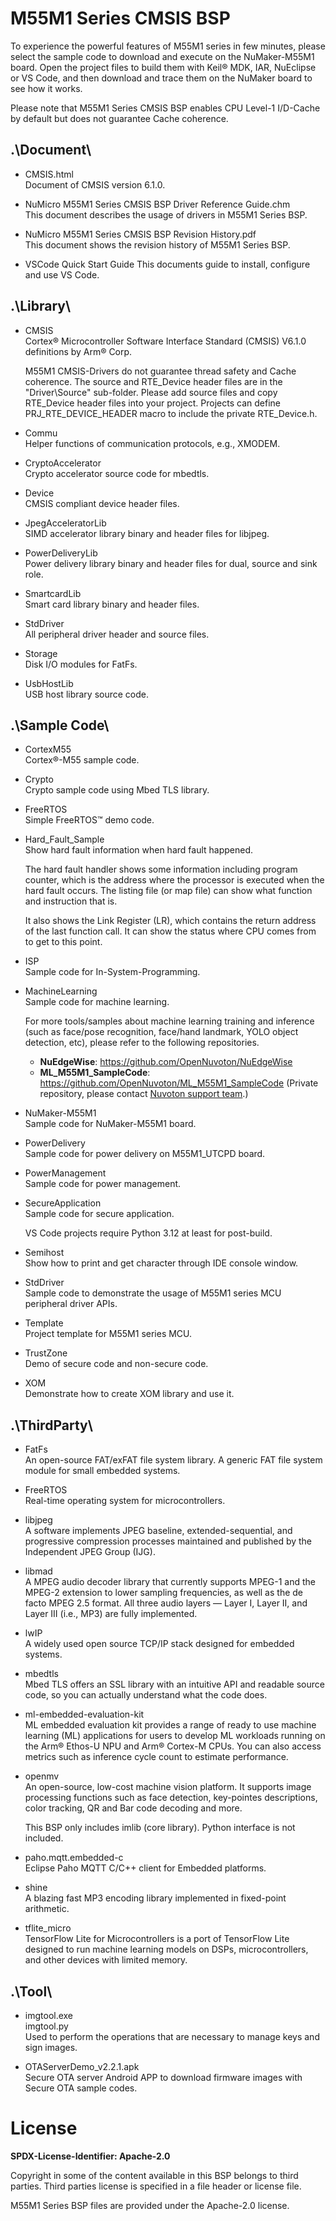 # M55M1 Series CMSIS BSP

To experience the powerful features of M55M1 series in few minutes, please select the sample code to download and execute on the NuMaker-M55M1 board. Open the project files to build them with Keil® MDK, IAR, NuEclipse or VS Code, and then download and trace them on the NuMaker board to see how it works.

Please note that M55M1 Series CMSIS BSP enables CPU Level-1 I/D-Cache by default but does not guarantee Cache coherence.


## .\Document\

- CMSIS.html<br>
	Document of CMSIS version 6.1.0.

- NuMicro M55M1 Series CMSIS BSP Driver Reference Guide.chm<br>
	This document describes the usage of drivers in M55M1 Series BSP.

- NuMicro M55M1 Series CMSIS BSP Revision History.pdf<br>
	This document shows the revision history of M55M1 Series BSP.

- VSCode Quick Start Guide
	This documents guide to install, configure and use VS Code.


## .\Library\

- CMSIS<br>
	Cortex® Microcontroller Software Interface Standard (CMSIS) V6.1.0 definitions by Arm® Corp.<p>
	M55M1 CMSIS-Drivers do not guarantee thread safety and Cache coherence. The source and RTE_Device header files are in the "Driver\Source" sub-folder. Please add source files and copy RTE_Device header files into your project. Projects can define PRJ_RTE_DEVICE_HEADER macro to include the private RTE_Device.h.

- Commu<br>
	Helper functions of communication protocols, e.g., XMODEM.

- CryptoAccelerator<br>
	Crypto accelerator source code for mbedtls.

- Device<br>
	CMSIS compliant device header files.

- JpegAcceleratorLib<br>
	SIMD accelerator library binary and header files for libjpeg.

- PowerDeliveryLib<br>
	Power delivery library binary and header files for dual, source and sink role.

- SmartcardLib<br>
	Smart card library binary and header files.

- StdDriver<br>
	All peripheral driver header and source files.

- Storage<br>
	Disk I/O modules for FatFs.

- UsbHostLib<br>
	USB host library source code.


## .\Sample Code\

- CortexM55<br>
	Cortex®-M55 sample code.

- Crypto<br>
	Crypto sample code using Mbed TLS library.

- FreeRTOS<br>
	Simple FreeRTOS™ demo code.
	
- Hard\_Fault\_Sample<br>
	Show hard fault information when hard fault happened.<p>
	The hard fault handler shows some information including program counter, which is the address where the processor is executed when the hard fault occurs. The listing file (or map file) can show what function and instruction that is.<p>
	It also shows the Link Register (LR), which contains the return address of the last function call. It can show the status where CPU comes from to get to this point.

- ISP<br>
	Sample code for In-System-Programming.

- MachineLearning<br>
	Sample code for machine learning.<p>
	For more tools/samples about machine learning training and inference (such as face/pose recognition, face/hand landmark, YOLO object detection, etc), please refer to the following repositories.
	- **NuEdgeWise**: https://github.com/OpenNuvoton/NuEdgeWise
	- **ML_M55M1_SampleCode**: https://github.com/OpenNuvoton/ML_M55M1_SampleCode (Private repository, please contact [Nuvoton support team](https://www.nuvoton.com/ai/contact-us/).)

- NuMaker-M55M1<br>
	Sample code for NuMaker-M55M1 board.

- PowerDelivery<br>
	Sample code for power delivery on M55M1_UTCPD board.

- PowerManagement<br>
	Sample code for power management.

- SecureApplication<br>
	Sample code for secure application.<p>
	VS Code projects require Python 3.12 at least for post-build.

- Semihost<br>
	Show how to print and get character through IDE console window.

- StdDriver<br>
	Sample code to demonstrate the usage of M55M1 series MCU peripheral driver APIs.

- Template<br>
	Project template for M55M1 series MCU.

- TrustZone<br>
	Demo of secure code and non-secure code.

- XOM<br>
	Demonstrate how to create XOM library and use it.


## .\ThirdParty\

- FatFs<br>
	An open-source FAT/exFAT file system library. A generic FAT file system module for small embedded systems.

- FreeRTOS<br>
	Real-time operating system for microcontrollers.

- libjpeg<br>
	A software implements JPEG baseline, extended-sequential, and progressive compression processes maintained and published by the Independent JPEG Group (IJG).

- libmad<br>
	A MPEG audio decoder library that currently supports MPEG-1 and the MPEG-2 extension to lower sampling frequencies, as well as the de facto MPEG 2.5 format. All three audio layers — Layer I, Layer II, and Layer III (i.e., MP3) are fully implemented.

- lwIP<br>
	A widely used open source TCP/IP stack designed for embedded systems.

- mbedtls<br>
	Mbed TLS offers an SSL library with an intuitive API and readable source code, so you can actually understand what the code does.

- ml-embedded-evaluation-kit<br>
	ML embedded evaluation kit provides a range of ready to use machine learning (ML) applications for users to develop ML workloads running on the Arm® Ethos-U NPU and Arm® Cortex-M CPUs. You can also access metrics such as inference cycle count to estimate performance.

- openmv<br>
	An open-source, low-cost machine vision platform. It supports image processing functions such as face detection, key-pointes descriptions, color tracking, QR and Bar code decoding and more.<p>
	This BSP only includes imlib (core library). Python interface is not included.

- paho.mqtt.embedded-c<br>
	Eclipse Paho MQTT C/C++ client for Embedded platforms.

- shine<br>
	A blazing fast MP3 encoding library implemented in fixed-point arithmetic.

- tflite_micro<br>
	TensorFlow Lite for Microcontrollers is a port of TensorFlow Lite designed to run machine learning models on DSPs, microcontrollers, and other devices with limited memory.


## .\Tool\

- imgtool.exe<br>
  imgtool.py<br>
	Used to perform the operations that are necessary to manage keys and sign images.

- OTAServerDemo_v2.2.1.apk<br>
	Secure OTA server Android APP to download firmware images with Secure OTA sample codes.


# License

**SPDX-License-Identifier: Apache-2.0**

Copyright in some of the content available in this BSP belongs to third parties.
Third parties license is specified in a file header or license file.<p>
M55M1 Series BSP files are provided under the Apache-2.0 license.
